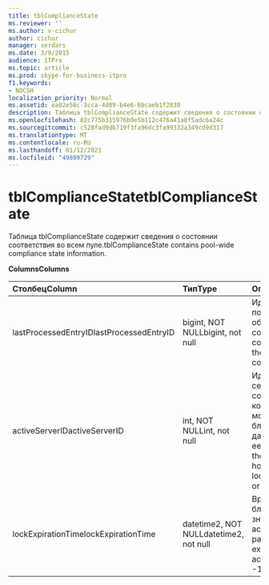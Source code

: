 ```yaml
---
title: tblComplianceState
ms.reviewer: ''
ms.author: v-cichur
author: cichur
manager: serdars
ms.date: 3/9/2015
audience: ITPro
ms.topic: article
ms.prod: skype-for-business-itpro
f1.keywords:
- NOCSH
localization_priority: Normal
ms.assetid: ea82e56c-3cca-4d89-b4e6-6bcaeb1f2830
description: Таблица tblComplianceState содержит сведения о состоянии соответствия во всем пуле.
ms.openlocfilehash: 82c775b315976b0e5b112c476a41a8f5adc6a24c
ms.sourcegitcommit: c528fad9db719f3fa96dc3fa99332a349cd9d317
ms.translationtype: MT
ms.contentlocale: ru-RU
ms.lasthandoff: 01/12/2021
ms.locfileid: "49809729"
---
```

# <a name="tblcompliancestate"></a><span data-ttu-id="0d00c-103">tblComplianceState</span><span class="sxs-lookup"><span data-stu-id="0d00c-103">tblComplianceState</span></span>
 
<span data-ttu-id="0d00c-104">Таблица tblComplianceState содержит сведения о состоянии соответствия во всем пуле.</span><span class="sxs-lookup"><span data-stu-id="0d00c-104">tblComplianceState contains pool-wide compliance state information.</span></span>
  
<span data-ttu-id="0d00c-105">**Columns**</span><span class="sxs-lookup"><span data-stu-id="0d00c-105">**Columns**</span></span>

|<span data-ttu-id="0d00c-106">**Столбец**</span><span class="sxs-lookup"><span data-stu-id="0d00c-106">**Column**</span></span>|<span data-ttu-id="0d00c-107">**Тип**</span><span class="sxs-lookup"><span data-stu-id="0d00c-107">**Type**</span></span>|<span data-ttu-id="0d00c-108">**Описание**</span><span class="sxs-lookup"><span data-stu-id="0d00c-108">**Description**</span></span>|
|:-----|:-----|:-----|
|<span data-ttu-id="0d00c-109">lastProcessedEntryID</span><span class="sxs-lookup"><span data-stu-id="0d00c-109">lastProcessedEntryID</span></span>  <br/> |<span data-ttu-id="0d00c-110">bigint, NOT NULL</span><span class="sxs-lookup"><span data-stu-id="0d00c-110">bigint, not null</span></span>  <br/> |<span data-ttu-id="0d00c-111">Идентификатор последнего обработанного события соответствия.</span><span class="sxs-lookup"><span data-stu-id="0d00c-111">ID of the latest processed compliance event.</span></span>  <br/> |
|<span data-ttu-id="0d00c-112">activeServerID</span><span class="sxs-lookup"><span data-stu-id="0d00c-112">activeServerID</span></span>  <br/> |<span data-ttu-id="0d00c-113">int, NOT NULL</span><span class="sxs-lookup"><span data-stu-id="0d00c-113">int, not null</span></span>  <br/> |<span data-ttu-id="0d00c-114">Идентификатор сервера соответствия, на котором находится монопольная блокировка базы данных, или -1 при ее отсутствии.</span><span class="sxs-lookup"><span data-stu-id="0d00c-114">ID of the Compliance server holding the exclusive lock on the database, or -1 if none.</span></span>  <br/> |
|<span data-ttu-id="0d00c-115">lockExpirationTime</span><span class="sxs-lookup"><span data-stu-id="0d00c-115">lockExpirationTime</span></span>  <br/> |<span data-ttu-id="0d00c-116">datetime2, NOT NULL</span><span class="sxs-lookup"><span data-stu-id="0d00c-116">datetime2, not null</span></span>  <br/> |<span data-ttu-id="0d00c-117">Время окончания блокировки (если значение activeServerID не равно -1).</span><span class="sxs-lookup"><span data-stu-id="0d00c-117">Lock expiration time (if activeServerID is not -1).</span></span>  <br/> |
   

